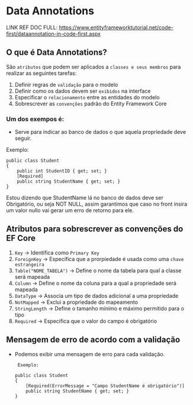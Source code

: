 # Data Annotations

LINK REF DOC FULL: https://www.entityframeworktutorial.net/code-first/dataannotation-in-code-first.aspx


## O que é Data Annotations?

São `atributos` que podem ser aplicados a `classes e seus membros` para realizar as seguintes tarefas: 

1. Definir regras de `validação` para o modelo
2. Definir como os dados devem ser `exibidos` na interface
3. Especificar o `relacionamento` entre as entidades do modelo
4. Sobrescrever as `convenções` padrão do Entity Framework Core


### Um dos exempos é:

 - Serve para indicar ao banco de dados o que aquela propriedade deve seguir.

Exemplo:

```
public class Student
{
    public int StudentID { get; set; }
    [Required]
    public string StudentName { get; set; }
}
```

Estou dizendo que StudentName lá no banco de dados deve ser Obrigatório, ou seja NOT NULL, assim garantimos que caso no front insira um valor nullo vai gerar um erro de retorno para ele.

## Atributos para sobrescrever as convenções do EF Core

1. `Key` -> Identifica como `Primary Key`
2. `ForeignKey` -> Especifica que a prorpiedade é usada como uma `chave estrangeira`
3. `Table("NOME_TABELA")` -> Define o nome da tabela para qual a classe será mapeada
4. `Column` -> Define o nome da coluna para a qual a propriedade será mapeada
5. `DataType` -> Associa um tipo de dados adicional a uma propriedade
6. `NotMapped` -> Exclui a propriedade do mapeamento
7. `StringLength` -> Define o tamanho mínimo e máximo permitido para o tipo
8. `Required` -> Especifica que o valor do campo é obrigatório

## Mensagem de erro de acordo com a validação

 - Podemos exibir uma mensagem de erro para cada validação.
 
        Exemplo:

    ```
    public class Student
    {
        [Required(ErrorMessage = "Campo StudentName é obrigatório")]
        public string StudentName { get; set; }
    }
    ```
